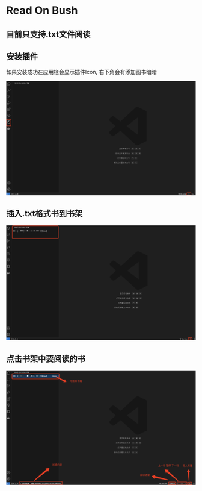 # Read On Bush

## 目前只支持.txt文件阅读

## 安装插件

如果安装成功在应用栏会显示插件Icon, 右下角会有添加图书暗暗

![Alt text](https://github.com/moyuderen/CDN/blob/main/moyuderen/read-on-bush/install.png?raw=true)

## 插入.txt格式书到书架

![Alt text](https://github.com/moyuderen/CDN/blob/main/moyuderen/read-on-bush/import-book.png?raw=true)

## 点击书架中要阅读的书

![Alt text](https://github.com/moyuderen/CDN/blob/main/moyuderen/read-on-bush/read.png?raw=true)
